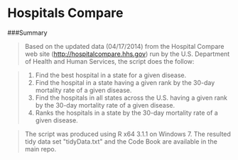 Hospitals Compare
==================

###Summary
> Based on the updated data (04/17/2014) from the Hospital Compare web site (http://hospitalcompare.hhs.gov)
run by the U.S. Department of Health and Human Services, the script does the follow:

> 1. Find the best hospital in a state for a given disease.
> 2. Find the hospital in a state having a given rank by the 30-day mortality rate of a given disease. 
> 3. Find the hospitals in all states across the U.S. having a given rank by the 30-day mortality rate of a given disease. 
> 4. Ranks the hospitals in a state by the 30-day mortality rate of a given disease.


> The script was produced using R x64 3.1.1 on Windows 7. The resulted tidy data set "tidyData.txt" and the Code Book are available in the main repo. 

